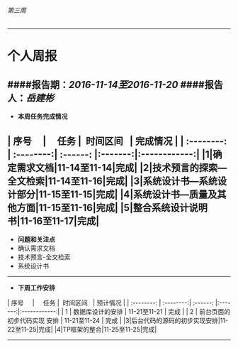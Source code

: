 ﻿###### 第三周
------------
# 个人周报



####报告期：*2016-11-14至2016-11-20*
####报告人：*岳建彬*
------------
- **本周任务完成情况**

| 序号      |     任务 |  时间区间   | 完成情况 |
| :--------: | :--------:| :------: |:-------:|:------------:|
|1|确定需求文档|11-14至11-14|完成|
|2|技术预言的探索—全文检索|11-14至11-16|完成|
|3|系统设计书—系统设计部分|11-15至11-15|完成|
|4|系统设计书—质量及其他方面|11-15至11-16|完成|
|5|整合系统设计说明书|11-16至11-17|完成|
------------
- **问题和关注点**
- 确认需求文档
- 技术预言-全文检索
- 系统设计书

------------

- **下周工作安排**


| 序号      |     任务 |  时间区间   | 预计情况 |
| :--------: | :--------:| :------: |:-------:|:------------:|
|  1 | 数据库设计的安排  | 11-21至11-21  | 完成  |
|  2 | 前台页面的初步代码实现 安排 | 11-21至11-24  | 完成 |
|3|后台代码的源码的初步实现安排|11-22至11-25|完成|
|4|TP框架的整合|11-25至11-25|完成|



------------



